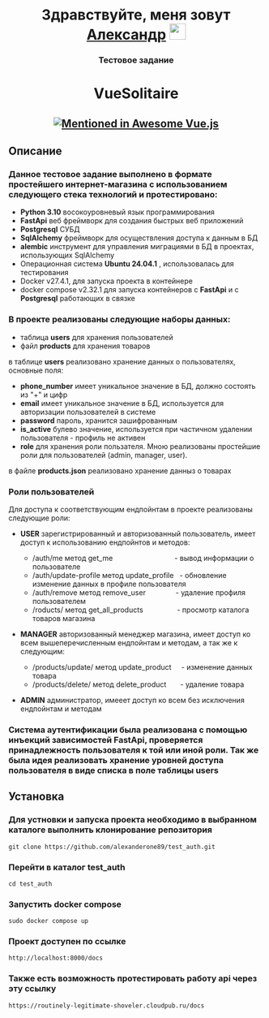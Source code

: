 <h1 align="center">Здравствуйте, меня зовут <a href="https://github.com/alexanderone89" target="_blank">Александр</a> 
<img src="https://github.com/blackcater/blackcater/raw/main/images/Hi.gif" height="32"/></h1>

<h3 align="center">Тестовое задание</h3>


<h1 align="center">VueSolitaire</h1>
<h2 align="center">

[![Mentioned in Awesome Vue.js](https://awesome.re/mentioned-badge.svg)](https://github.com/vuejs/awesome-vue)

</h2>


## Описание
<p align="center">

### Данное тестовое задание выполнено в формате простейшего **интернет-магазина** с использованием следующего стека технологий и протестировано:

- **Python 3.10** восокоуровневый язык программирования
- **FastApi** веб фреймворк для создания быстрых веб приложений
- **Postgresql** СУБД
- **SqlAlchemy** фреймворк для осуществления доступа к данным в БД
- **alembic** инструмент для управления миграциями в БД в проектах, использующих SqlAlchemy
-  Операционная система **Ubuntu 24.04.1** , использовалась для тестирования
- Docker v27.4.1, для запуска проекта в контейнере
- docker compose v2.32.1 для запуска контейнеров с **FastApi** и с **Postgresql** работающих в связке

### В проекте реализованы следующие наборы данных: ###

- таблица **users** для хранения пользователей
- файл **products** для хранения товаров

в таблице **users** реализовано хранение данных о пользователях, основные поля:
- **phone_number** имеет уникальное значение в БД, должно состоять из "+" и цифр
- **email** имеет уникальное значение в БД, используется для авторизации пользователей в системе
- **password** пароль, хранится зашифрованным
- **is_active** булево значение, используется при частичном удалении пользователя - профиль не активен
- **role** для хранения роли пользателя. Мною реализованы простейшие роли для пользователей (admin, manager, user).

в файле **products.json** реализовано хранение данныз о товарах

### Роли пользователей ###

Для доступа к соответствующим ендпойнтам в проекте реализованы следующие роли:
- **USER** зарегистрированный и авторизованный пользователь, имеет доступ к использованию ендпойнтов и методов:
  + /auth/me метод get_me &nbsp;&nbsp;&nbsp;&nbsp;&nbsp;&nbsp;&nbsp;&nbsp;&nbsp;&nbsp;&nbsp;&nbsp;&nbsp;&nbsp;&nbsp;&nbsp;&nbsp;&nbsp;&nbsp;&nbsp;&nbsp;&nbsp;&nbsp;&nbsp;&nbsp;&nbsp;&nbsp;&nbsp;&nbsp; - вывод информации о пользователе
  + /auth/update-profile метод update_profile &nbsp; - обновление изменение данных в профиле пользователя
  + /auth/remove метод remove_user &nbsp;&nbsp;&nbsp;&nbsp;&nbsp;&nbsp;&nbsp;&nbsp;&nbsp;&nbsp;&nbsp;&nbsp;&nbsp; - удаление профиля пользователем
  + /roducts/ метод get_all_products &nbsp;&nbsp;&nbsp;&nbsp;&nbsp;&nbsp;&nbsp;&nbsp;&nbsp;&nbsp;&nbsp;&nbsp;&nbsp;&nbsp;&nbsp;&nbsp;- просмотр каталога товаров магазина 

- **MANAGER** авторизованный менеджер магазина, имеет доступ ко всем вышеперечисленным ендпойнтам и методам, а так же к следующим:
  + /products/update/ метод update_product &nbsp;&nbsp;&nbsp;&nbsp;- изменение данных товара
  + /products/delete/ метод delete_product &nbsp;&nbsp;&nbsp;&nbsp;&nbsp;&nbsp;- удаление товара
+ **ADMIN** администратор, имееет доступ ко всем без исключения ендпойнтам и методам

### Система аутентификации была реализована с помощью инъекций зависимостей FastApi, проверяется принадлежность пользователя к той или иной роли. Так же была идея реализовать хранение уровней доступа пользователя в виде списка в поле таблицы users ###
  
## Установка ##

### Для устновки и запуска проекта необходимо в выбранном каталоге выполнить клонирование репозитория ###

```
git clone https://github.com/alexanderone89/test_auth.git
```
### Перейти в каталог **test_auth** ###

```
cd test_auth
```
### Запустить **docker compose** ###

```
sudo docker compose up
```

### Проект доступен по ссылке ###
```
http://localhost:8000/docs
```

### Также есть возможность протестировать работу api через эту ссылку ###
```
https://routinely-legitimate-shoveler.cloudpub.ru/docs
```